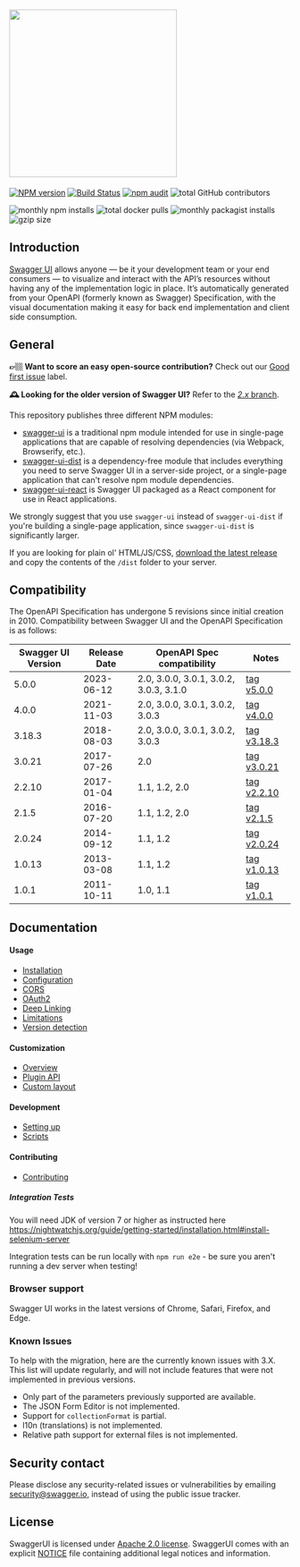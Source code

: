 # <img src="https://raw.githubusercontent.com/swagger-api/swagger.io/wordpress/images/assets/SWU-logo-clr.png" width="300">

[![NPM version](https://badge.fury.io/js/swagger-ui.svg)](http://badge.fury.io/js/swagger-ui)
[![Build Status](https://jenkins.swagger.io/view/OSS%20-%20JavaScript/job/oss-swagger-ui-master/badge/icon?subject=jenkins%20build)](https://jenkins.swagger.io/view/OSS%20-%20JavaScript/job/oss-swagger-ui-master/)
[![npm audit](https://jenkins.swagger.io/buildStatus/icon?job=oss-swagger-ui-security-audit&subject=npm%20audit)](https://jenkins.swagger.io/job/oss-swagger-ui-security-audit/lastBuild/console)
![total GitHub contributors](https://img.shields.io/github/contributors-anon/swagger-api/swagger-ui.svg)

![monthly npm installs](https://img.shields.io/npm/dm/swagger-ui.svg?label=npm%20downloads)
![total docker pulls](https://img.shields.io/docker/pulls/swaggerapi/swagger-ui.svg)
![monthly packagist installs](https://img.shields.io/packagist/dm/swagger-api/swagger-ui.svg?label=packagist%20installs)
![gzip size](https://img.shields.io/bundlephobia/minzip/swagger-ui.svg?label=gzip%20size)

## Introduction
[Swagger UI](https://swagger.io/tools/swagger-ui/) allows anyone — be it your development team or your end consumers — to visualize and interact with the API’s resources without having any of the implementation logic in place. It’s automatically generated from your OpenAPI (formerly known as Swagger) Specification, with the visual documentation making it easy for back end implementation and client side consumption.

## General
**👉🏼 Want to score an easy open-source contribution?** Check out our [Good first issue](https://github.com/swagger-api/swagger-ui/issues?q=is%3Aissue+is%3Aopen+label%3A%22Good+first+issue%22) label.

**🕰️ Looking for the older version of Swagger UI?** Refer to the [*2.x* branch](https://github.com/swagger-api/swagger-ui/tree/2.x).


This repository publishes three different NPM modules:

* [swagger-ui](https://www.npmjs.com/package/swagger-ui) is a traditional npm module intended for use in single-page applications that are capable of resolving dependencies (via Webpack, Browserify, etc.).
* [swagger-ui-dist](https://www.npmjs.com/package/swagger-ui-dist) is a dependency-free module that includes everything you need to serve Swagger UI in a server-side project, or a single-page application that can't resolve npm module dependencies.
* [swagger-ui-react](https://www.npmjs.com/package/swagger-ui-react) is Swagger UI packaged as a React component for use in React applications.

We strongly suggest that you use `swagger-ui` instead of `swagger-ui-dist` if you're building a single-page application, since `swagger-ui-dist` is significantly larger.

If you are looking for plain ol' HTML/JS/CSS, [download the latest release](https://github.com/swagger-api/swagger-ui/releases/latest) and copy the contents of the `/dist` folder to your server.


## Compatibility
The OpenAPI Specification has undergone 5 revisions since initial creation in 2010.  Compatibility between Swagger UI and the OpenAPI Specification is as follows:

| Swagger UI Version | Release Date | OpenAPI Spec compatibility             | Notes                                                                 |
|--------------------|--------------|----------------------------------------|-----------------------------------------------------------------------|
| 5.0.0              | 2023-06-12   | 2.0, 3.0.0, 3.0.1, 3.0.2, 3.0.3, 3.1.0 | [tag v5.0.0](https://github.com/swagger-api/swagger-ui/tree/v5.0.0)   |
| 4.0.0              | 2021-11-03   | 2.0, 3.0.0, 3.0.1, 3.0.2, 3.0.3        | [tag v4.0.0](https://github.com/swagger-api/swagger-ui/tree/v4.0.0)   |
| 3.18.3             | 2018-08-03   | 2.0, 3.0.0, 3.0.1, 3.0.2, 3.0.3        | [tag v3.18.3](https://github.com/swagger-api/swagger-ui/tree/v3.18.3) |
| 3.0.21             | 2017-07-26   | 2.0                                    | [tag v3.0.21](https://github.com/swagger-api/swagger-ui/tree/v3.0.21) |
| 2.2.10             | 2017-01-04   | 1.1, 1.2, 2.0                          | [tag v2.2.10](https://github.com/swagger-api/swagger-ui/tree/v2.2.10) |
| 2.1.5              | 2016-07-20   | 1.1, 1.2, 2.0                          | [tag v2.1.5](https://github.com/swagger-api/swagger-ui/tree/v2.1.5)   |
| 2.0.24             | 2014-09-12   | 1.1, 1.2                               | [tag v2.0.24](https://github.com/swagger-api/swagger-ui/tree/v2.0.24) |
| 1.0.13             | 2013-03-08   | 1.1, 1.2                               | [tag v1.0.13](https://github.com/swagger-api/swagger-ui/tree/v1.0.13) |
| 1.0.1              | 2011-10-11   | 1.0, 1.1                               | [tag v1.0.1](https://github.com/swagger-api/swagger-ui/tree/v1.0.1)   |

## Documentation

#### Usage
- [Installation](https://github.com/swagger-api/swagger-ui/blob/master/docs/usage/installation.md)
- [Configuration](https://github.com/swagger-api/swagger-ui/blob/master/docs/usage/configuration.md)
- [CORS](https://github.com/swagger-api/swagger-ui/blob/master/docs/usage/cors.md)
- [OAuth2](https://github.com/swagger-api/swagger-ui/blob/master/docs/usage/oauth2.md)
- [Deep Linking](https://github.com/swagger-api/swagger-ui/blob/master/docs/usage/deep-linking.md)
- [Limitations](https://github.com/swagger-api/swagger-ui/blob/master/docs/usage/limitations.md)
- [Version detection](https://github.com/swagger-api/swagger-ui/blob/master/docs/usage/version-detection.md)

#### Customization
- [Overview](https://github.com/swagger-api/swagger-ui/blob/master/docs/customization/overview.md)
- [Plugin API](https://github.com/swagger-api/swagger-ui/blob/master/docs/customization/plugin-api.md)
- [Custom layout](https://github.com/swagger-api/swagger-ui/blob/master/docs/customization/custom-layout.md)

#### Development
- [Setting up](https://github.com/swagger-api/swagger-ui/blob/master/docs/development/setting-up.md)
- [Scripts](https://github.com/swagger-api/swagger-ui/blob/master/docs/development/scripts.md)

#### Contributing
- [Contributing](https://github.com/swagger-api/.github/blob/master/CONTRIBUTING.md)

##### Integration Tests

You will need JDK of version 7 or higher as instructed here
https://nightwatchjs.org/guide/getting-started/installation.html#install-selenium-server

Integration tests can be run locally with `npm run e2e` - be sure you aren't running a dev server when testing!

### Browser support
Swagger UI works in the latest versions of Chrome, Safari, Firefox, and Edge.

### Known Issues

To help with the migration, here are the currently known issues with 3.X. This list will update regularly, and will not include features that were not implemented in previous versions.

- Only part of the parameters previously supported are available.
- The JSON Form Editor is not implemented.
- Support for `collectionFormat` is partial.
- l10n (translations) is not implemented.
- Relative path support for external files is not implemented.

## Security contact

Please disclose any security-related issues or vulnerabilities by emailing [security@swagger.io](mailto:security@swagger.io), instead of using the public issue tracker.

## License

SwaggerUI is licensed under [Apache 2.0 license](https://github.com/swagger-api/swagger-ui/blob/master/LICENSE).
SwaggerUI comes with an explicit [NOTICE](https://github.com/swagger-api/swagger-ui/blob/master/NOTICE) file
containing additional legal notices and information.
